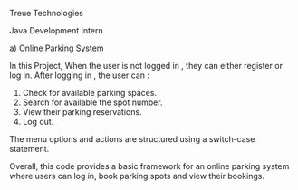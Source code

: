 Treue Technologies

Java Development Intern

a) Online Parking System

In this Project, When the user is not logged in , they can either register or log in.
After logging in , the user can :
1) Check for available parking spaces.
2) Search for available the spot number.
3) View their parking reservations.
4) Log out.

The menu options and actions are structured using a switch-case statement.

Overall, this code provides a basic framework for an online parking system where users can log in, book parking spots and view their bookings.
